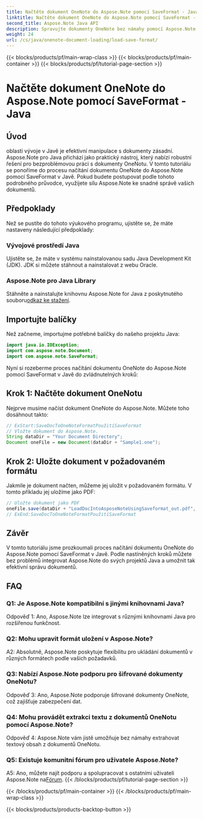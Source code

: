 ```yaml
---
title: Načtěte dokument OneNote do Aspose.Note pomocí SaveFormat - Java
linktitle: Načtěte dokument OneNote do Aspose.Note pomocí SaveFormat - Java
second_title: Aspose.Note Java API
description: Spravujte dokumenty OneNote bez námahy pomocí Aspose.Note pro Java pomocí SaveFormat. Vylepšete své možnosti práce s dokumenty Java hladce pomocí Aspose.Note.
weight: 24
url: /cs/java/onenote-document-loading/load-save-format/
---
```


{{< blocks/products/pf/main-wrap-class >}}
{{< blocks/products/pf/main-container >}}
{{< blocks/products/pf/tutorial-page-section >}}

# Načtěte dokument OneNote do Aspose.Note pomocí SaveFormat - Java

## Úvod

oblasti vývoje v Javě je efektivní manipulace s dokumenty zásadní. Aspose.Note pro Java přichází jako praktický nástroj, který nabízí robustní řešení pro bezproblémovou práci s dokumenty OneNotu. V tomto tutoriálu se ponoříme do procesu načítání dokumentu OneNote do Aspose.Note pomocí SaveFormat v Javě. Pokud budete postupovat podle tohoto podrobného průvodce, využijete sílu Aspose.Note ke snadné správě vašich dokumentů.

## Předpoklady

Než se pustíte do tohoto výukového programu, ujistěte se, že máte nastaveny následující předpoklady:

### Vývojové prostředí Java

Ujistěte se, že máte v systému nainstalovanou sadu Java Development Kit (JDK). JDK si můžete stáhnout a nainstalovat z webu Oracle.

### Aspose.Note pro Java Library

 Stáhněte a nainstalujte knihovnu Aspose.Note for Java z poskytnutého souboru[odkaz ke stažení](https://releases.aspose.com/note/java/).

## Importujte balíčky

Než začneme, importujme potřebné balíčky do našeho projektu Java:

```java
import java.io.IOException;
import com.aspose.note.Document;
import com.aspose.note.SaveFormat;
```

Nyní si rozeberme proces načítání dokumentu OneNote do Aspose.Note pomocí SaveFormat v Javě do zvládnutelných kroků:

## Krok 1: Načtěte dokument OneNotu

Nejprve musíme načíst dokument OneNote do Aspose.Note. Můžete toho dosáhnout takto:

```java
// ExStart:SaveDocToOneNoteFormatPoužitíSaveFormat
// Vložte dokument do Aspose.Note.
String dataDir = "Your Document Directory";
Document oneFile = new Document(dataDir + "Sample1.one");
```

## Krok 2: Uložte dokument v požadovaném formátu

Jakmile je dokument načten, můžeme jej uložit v požadovaném formátu. V tomto příkladu jej uložíme jako PDF:

```java
// Uložte dokument jako PDF
oneFile.save(dataDir + "LoadDocIntoAsposeNoteUsingSaveformat_out.pdf", SaveFormat.Pdf);
// ExEnd:SaveDocToOneNoteFormatPoužitíSaveFormat
```

## Závěr

V tomto tutoriálu jsme prozkoumali proces načítání dokumentu OneNote do Aspose.Note pomocí SaveFormat v Javě. Podle nastíněných kroků můžete bez problémů integrovat Aspose.Note do svých projektů Java a umožnit tak efektivní správu dokumentů.

## FAQ

### Q1: Je Aspose.Note kompatibilní s jinými knihovnami Java?

Odpověď 1: Ano, Aspose.Note lze integrovat s různými knihovnami Java pro rozšířenou funkčnost.

### Q2: Mohu upravit formát uložení v Aspose.Note?

A2: Absolutně, Aspose.Note poskytuje flexibilitu pro ukládání dokumentů v různých formátech podle vašich požadavků.

### Q3: Nabízí Aspose.Note podporu pro šifrované dokumenty OneNotu?

Odpověď 3: Ano, Aspose.Note podporuje šifrované dokumenty OneNote, což zajišťuje zabezpečení dat.

### Q4: Mohu provádět extrakci textu z dokumentů OneNotu pomocí Aspose.Note?

Odpověď 4: Aspose.Note vám jistě umožňuje bez námahy extrahovat textový obsah z dokumentů OneNotu.

### Q5: Existuje komunitní fórum pro uživatele Aspose.Note?

 A5: Ano, můžete najít podporu a spolupracovat s ostatními uživateli Aspose.Note na[Fórum](https://forum.aspose.com/c/note/28).
{{< /blocks/products/pf/tutorial-page-section >}}

{{< /blocks/products/pf/main-container >}}
{{< /blocks/products/pf/main-wrap-class >}}

{{< blocks/products/products-backtop-button >}}
